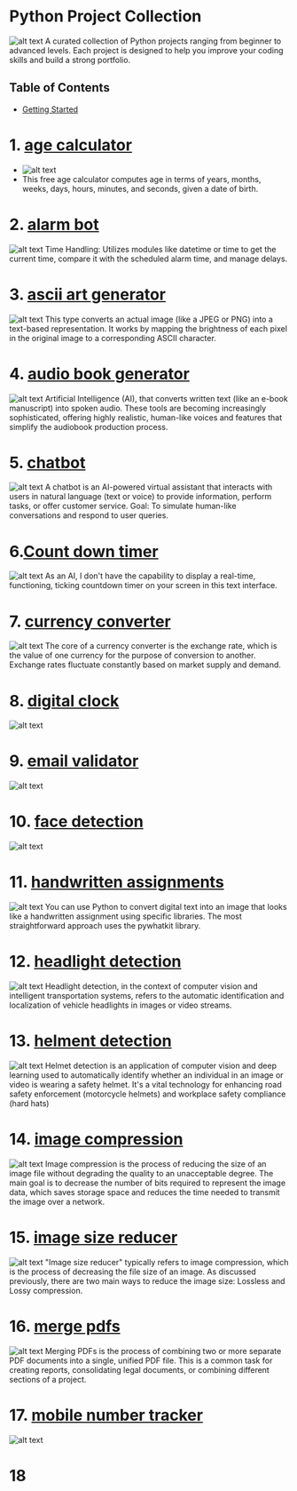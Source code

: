 # Python Project Collection
![alt text](https://www.logicraysacademy.com/blog/wp-content/uploads/2021/03/Python-project-ideas-Logicrays-academy.jpg)
A curated collection of Python projects ranging from beginner to advanced levels. Each project is designed to help you improve your coding skills and build a strong portfolio.

## Table of Contents
- [Getting Started](#getting-started)
# 1. [age calculator](https://github.com/MkSingh431/python-projects-collection/tree/main/age%20calculator)
- ![alt text](https://jntukexams.net/wp-content/uploads/2024/04/Age-Calculator-Calculate-Age-in-Year-Month-Day.webp)
- This free age calculator computes age in terms of years, months, weeks, days, hours, minutes, and seconds, given a date of birth.


# 2. [alarm bot](https://github.com/MkSingh431/python-projects-collection/tree/main/alarm%20bot)
![alt text](https://th.bing.com/th/id/OIP.3FI6XN6ZwHV-hBm-b9mwfwHaHa?w=182&h=182&c=7&r=0&o=7&dpr=1.3&pid=1.7&rm=3)
Time Handling: Utilizes modules like datetime or time to get the current time, compare it with the scheduled alarm time, and manage delays.



# 3. [ascii art generator](https://github.com/MkSingh431/python-projects-collection/tree/main/ascii%20art%20generator)
![alt text](https://th.bing.com/th/id/OIP.zs8Uz-0_Q0l3hzeu1PtQwAHaDt?w=321&h=175&c=7&r=0&o=7&dpr=1.3&pid=1.7&rm=3)
This type converts an actual image (like a JPEG or PNG) into a text-based representation. It works by mapping the brightness of each pixel in the original image to a corresponding ASCII character.



# 4. [audio book generator](https://github.com/MkSingh431/python-projects-collection/tree/main/ascii%20art%20generator)
![alt text](https://th.bing.com/th/id/OIP.su6uWciGWInsMDESVqeNYwHaEK?w=310&h=180&c=7&r=0&o=7&dpr=1.3&pid=1.7&rm=3)
Artificial Intelligence (AI), that converts written text (like an e-book manuscript) into spoken audio. These tools are becoming increasingly sophisticated, offering highly realistic, human-like voices and features that simplify the audiobook production process.


# 5. [chatbot](https://github.com/MkSingh431/python-projects-collection/tree/main/chatbot)
![alt text](https://th.bing.com/th/id/OIP.qPbt2J9_HtHPM7YaJ3EL6wHaEK?w=328&h=184&c=7&r=0&o=7&dpr=1.3&pid=1.7&rm=3)
A chatbot is an AI-powered virtual assistant that interacts with users in natural language (text or voice) to provide information, perform tasks, or offer customer service.
Goal: To simulate human-like conversations and respond to user queries.

# 6.[Count down timer](https://github.com/MkSingh431/python-projects-collection/tree/main/count%20down%20timer)
![alt text](https://th.bing.com/th/id/OIP.dcpipjKrUnzuJ6RvQsqhmwHaD4?w=303&h=180&c=7&r=0&o=7&dpr=1.3&pid=1.7&rm=3)
As an AI, I don't have the capability to display a real-time, functioning, ticking countdown timer on your screen in this text interface.

# 7. [currency converter](https://github.com/MkSingh431/python-projects-collection/tree/main/currency%20converter)
![alt text](https://tse1.mm.bing.net/th/id/OIP.p9J5ZaJK63Y29gdyZAMtPwHaE8?rs=1&pid=ImgDetMain&o=7&rm=3)
The core of a currency converter is the exchange rate, which is the value of one currency for the purpose of conversion to another. Exchange rates fluctuate constantly based on market supply and demand.

# 8. [digital clock](https://github.com/MkSingh431/python-projects-collection/tree/main/digital%20clock)
![alt text](https://th.bing.com/th/id/OIP.2plAKyzQ91iIST6ToPIE_wHaEc?w=296&h=180&c=7&r=0&o=7&dpr=1.3&pid=1.7&rm=3)

# 9. [email validator](https://github.com/MkSingh431/python-projects-collection/tree/main/email%20validator)
![alt text](https://blogger.googleusercontent.com/img/a/AVvXsEiuLv6tFGeFWkU8VGvYxPIniGa4Iz9_NO2hszO_VXpA5mS2RuOA6yUdPuyXuTmie2BCs0JF0z8owUMlOoLG9hrbIUoV1O01I7GcqYAiwo_4MhGkIJP1W6mvq093uXQJ6rMWaBopIAxsTSaOqIX0PtXebNAdd4tfW8PdwGMQCi8S0q7AS1cOIqe1ETmWeA=s16000)

# 10. [face detection](https://github.com/MkSingh431/python-projects-collection/tree/main/face%20detection)
![alt text](https://polakowo.io/datadocs/assets/t01a5ed8aab97b460c9.jpg)

# 11. [handwritten assignments](https://github.com/MkSingh431/python-projects-collection/tree/main/handwritten%20assignments)
![alt text](https://res.cloudinary.com/upwork-cloud/image/upload/c_scale,w_400/v1707081693/catalog/1754247738993983488/v7nnkqcxcghyysumwbxu.jpg)
You can use Python to convert digital text into an image that looks like a handwritten assignment using specific libraries. The most straightforward approach uses the pywhatkit library.

# 12. [headlight detection](https://github.com/MkSingh431/python-projects-collection/tree/main/headlight%20detection)
![alt text](https://images.imagetin.com/micksgarage-ie/646jk67ggt/4_(1)_aa3129.png)
Headlight detection, in the context of computer vision and intelligent transportation systems, refers to the automatic identification and localization of vehicle headlights in images or video streams.

# 13. [helment detection](https://github.com/MkSingh431/python-projects-collection/tree/main/helmet%20detection)
![alt text](https://tse4.mm.bing.net/th/id/OIP.UedKI1MhduICMzlYA8PPOAHaEo?rs=1&pid=ImgDetMain&o=7&rm=3)
Helmet detection is an application of computer vision and deep learning used to automatically identify whether an individual in an image or video is wearing a safety helmet. It's a vital technology for enhancing road safety enforcement (motorcycle helmets) and workplace safety compliance (hard hats)

# 14. [image compression](https://github.com/MkSingh431/python-projects-collection/tree/main/image%20compression)
![alt text](https://miro.medium.com/v2/resize:fit:961/1*8CCKNBLYzy4KTLNOglTBCA.png)
Image compression is the process of reducing the size of an image file without degrading the quality to an unacceptable degree. The main goal is to decrease the number of bits required to represent the image data, which saves storage space and reduces the time needed to transmit the image over a network.

# 15. [image size reducer](https://github.com/MkSingh431/python-projects-collection/tree/main/image%20size%20reducer)
![alt text](https://image.pi7.org/static/img/reduce_image_size.jpeg)
"Image size reducer" typically refers to image compression, which is the process of decreasing the file size of an image. As discussed previously, there are two main ways to reduce the image size: Lossless and Lossy compression.

# 16. [merge pdfs](https://github.com/MkSingh431/python-projects-collection/tree/main/merge%20pdfs)
![alt text](https://imagedelivery.net/pcavElAZUUevXK53Dl4vWA/b7390b66-c055-4564-8041-e4b9d547b300/public)
Merging PDFs is the process of combining two or more separate PDF documents into a single, unified PDF file. This is a common task for creating reports, consolidating legal documents, or combining different sections of a project.

# 17. [mobile number tracker](https://github.com/MkSingh431/python-projects-collection/tree/main/mobile%20number%20tracker)
![alt text](https://m.media-amazon.com/images/I/81H4Z+z0nXL.jpg)

# 18

















